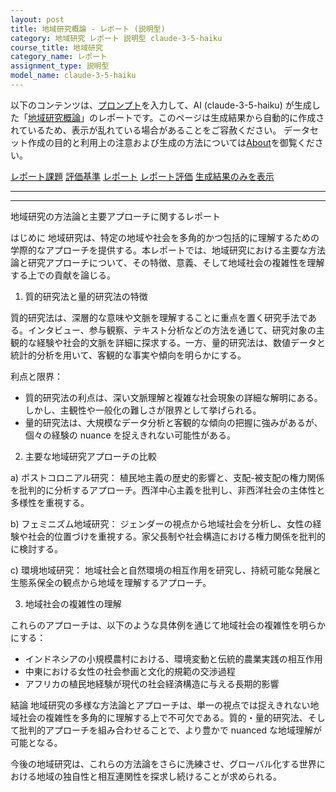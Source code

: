 ```yaml
---
layout: post
title: 地域研究概論 - レポート (説明型)
category: 地域研究 レポート 説明型 claude-3-5-haiku
course_title: 地域研究
category_name: レポート
assignment_type: 説明型
model_name: claude-3-5-haiku
---
```


以下のコンテンツは、[プロンプト](http://127.0.0.1:8000/generated/地域研究/claude-3-5-haiku/prompt_レポート-説明型.md)を入力して、AI (claude-3-5-haiku) が生成した「[地域研究概論](/contents/地域研究/)」のレポートです。このページは生成結果から自動的に作成されているため、表示が乱れている場合があることをご容赦ください。
データセット作成の目的と利用上の注意および生成の方法については[About](/About)を御覧ください。

[レポート課題](../レポート課題-説明型)
[評価基準](../評価基準-説明型)
[レポート](../レポート-説明型)
[レポート評価](../レポート評価-説明型)
[生成結果のみを表示](http://127.0.0.1:8000/generated/地域研究/claude-3-5-haiku/レポート-説明型.md)
  

***
***
  
地域研究の方法論と主要アプローチに関するレポート

はじめに
地域研究は、特定の地域や社会を多角的かつ包括的に理解するための学際的なアプローチを提供する。本レポートでは、地域研究における主要な方法論と研究アプローチについて、その特徴、意義、そして地域社会の複雑性を理解する上での貢献を論じる。

1. 質的研究法と量的研究法の特徴

質的研究法は、深層的な意味や文脈を理解することに重点を置く研究手法である。インタビュー、参与観察、テキスト分析などの方法を通じて、研究対象の主観的な経験や社会的文脈を詳細に探求する。一方、量的研究法は、数値データと統計的分析を用いて、客観的な事実や傾向を明らかにする。

利点と限界：
- 質的研究法の利点は、深い文脈理解と複雑な社会現象の詳細な解明にある。しかし、主観性や一般化の難しさが限界として挙げられる。
- 量的研究法は、大規模なデータ分析と客観的な傾向の把握に強みがあるが、個々の経験の nuance を捉えきれない可能性がある。

2. 主要な地域研究アプローチの比較

a) ポストコロニアル研究：
植民地主義の歴史的影響と、支配-被支配の権力関係を批判的に分析するアプローチ。西洋中心主義を批判し、非西洋社会の主体性と多様性を重視する。

b) フェミニズム地域研究：
ジェンダーの視点から地域社会を分析し、女性の経験や社会的位置づけを重視する。家父長制や社会構造における権力関係を批判的に検討する。

c) 環境地域研究：
地域社会と自然環境の相互作用を研究し、持続可能な発展と生態系保全の観点から地域を理解するアプローチ。

3. 地域社会の複雑性の理解

これらのアプローチは、以下のような具体例を通じて地域社会の複雑性を明らかにする：

- インドネシアの小規模農村における、環境変動と伝統的農業実践の相互作用
- 中東における女性の社会参画と文化的規範の交渉過程
- アフリカの植民地経験が現代の社会経済構造に与える長期的影響

結論
地域研究の多様な方法論とアプローチは、単一の視点では捉えきれない地域社会の複雑性を多角的に理解する上で不可欠である。質的・量的研究法、そして批判的アプローチを組み合わせることで、より豊かで nuanced な地域理解が可能となる。

今後の地域研究は、これらの方法論をさらに洗練させ、グローバル化する世界における地域の独自性と相互連関性を探求し続けることが求められる。
